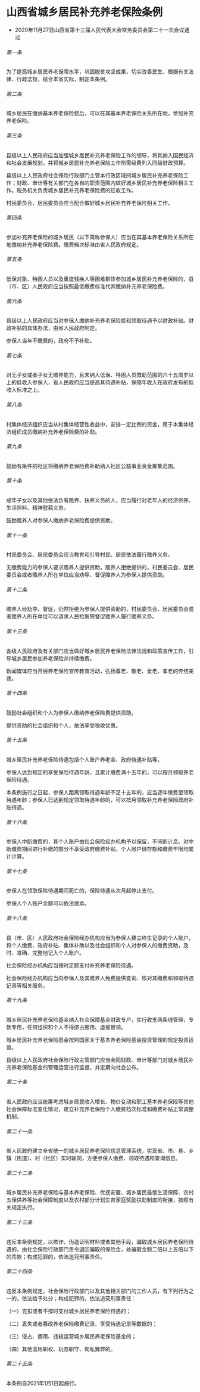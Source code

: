 # 山西省城乡居民补充养老保险条例

- 2020年11月27日山西省第十三届人民代表大会常务委员会第二十一次会议通过

<!-- INFO END -->

###### 第一条

为了提高城乡居民养老保障水平，巩固脱贫攻坚成果，切实改善民生，根据有关法律、行政法规，结合本省实际，制定本条例。

###### 第二条

城乡居民在缴纳基本养老保险费后，可以在其基本养老保险关系所在地，参加补充养老保险。

###### 第三条

县级以上人民政府应当加强城乡居民补充养老保险工作的领导，将其纳入国民经济和社会发展规划，并将城乡居民补充养老保险工作所需经费列入同级财政预算。

县级以上人民政府社会保险行政部门主管本行政区域的城乡居民补充养老保险工作；财政、审计等有关部门在各自的职责范围内做好城乡居民补充养老保险相关工作。税务机关负责城乡居民补充养老保险费的征收工作。

村民委员会、居民委员会应当配合做好城乡居民补充养老保险相关工作。

###### 第四条

参加补充养老保险的城乡居民（以下简称参保人）应当在其基本养老保险关系所在地缴纳补充养老保险费。缴费档次标准由省人民政府规定。

###### 第五条

低保对象、特困人员以及重度残疾人等困难群体参加城乡居民补充养老保险的，县（市、区）人民政府应当按照最低缴费标准代其缴纳补充养老保险费。

###### 第六条

县级以上人民政府应当对参保人缴纳补充养老保险费和领取待遇予以财政补贴。财政补贴的具体办法，由省人民政府制定。

参保人当年不缴费的，政府不予补贴。

###### 第七条

对无子女或者子女无赡养能力，且未纳入低保、特困人员救助范围的六十五周岁以上的低收入参保人，省人民政府应当提高其待遇补贴，保障年收入在政府发布的低收入标准之上。

###### 第八条

村集体经济组织应当从村集体经营性收益中，安排一定比例的资金，用于本集体经济组织成员缴纳补充养老保险费的补助。

###### 第九条

鼓励有条件的社区将缴纳养老保险费补助纳入社区公益事业资金筹集范围。

###### 第十条

成年子女以及其他依法负有赡养、扶养义务的人，应当履行对老年人的经济供养、生活照料、精神慰藉义务。

鼓励赡养人对参保人缴纳养老保险费提供资助。

###### 第十一条

村民委员会、居民委员会应当教育和引导村民、居民依法履行赡养义务。

无缴费能力的参保人要求赡养人提供资助，赡养人拒绝提供的，村民委员会、居民委员会或者赡养人所在单位应当劝导、督促赡养人为参保人提供资助。

###### 第十二条

赡养人经劝导、督促，仍然拒绝为参保人提供资助的，村民委员会、居民委员会或者赡养人所在单位可以请求人民检察院督促赡养人履行赡养义务。

###### 第十三条

各级人民政府及有关部门应当做好城乡居民养老保险法律法规和政策宣传工作，引导城乡居民参加养老保险并持续缴费。

新闻媒体应当开展养老保险宣传教育活动，弘扬尊老、敬老、爱老、孝老的传统美德。

###### 第十四条

鼓励社会组织和个人为参保人缴纳养老保险费提供资助。

提供资助的社会组织和个人，依法享受税收优惠。

###### 第十五条

城乡居民补充养老保险待遇包括个人账户养老金、政府待遇补贴等。

参保人达到规定的享受保险待遇年龄，且累计缴费满十五年的，可以按月领取养老保险待遇。

本条例施行之日起，参保人距离领取待遇年龄不足十五年的，应当逐年缴费至领取待遇年龄；参保人已达到规定领取待遇年龄的，可以按月领取补充养老保险政府补贴待遇。

###### 第十六条

参保人中断缴费的，其个人账户由社会保险经办机构予以保留，不间断计息。对中断缴费期间进行补缴的部分不享受政府缴费补贴，个人账户储存额和缴费年限均累计计算。

###### 第十七条

参保人在领取保险待遇期间死亡的，保险待遇从次月起停止支付。

参保人个人账户余额可以依法继承。

###### 第十八条

县（市、区）人民政府社会保险经办机构应当为参保人建立终生记录的个人账户，将个人缴费、政府补贴、集体补助以及社会组织和个人对参保人的缴费资助，及时、准确、完整地记入个人账户。

社会保险经办机构应当按时足额支付补充养老保险待遇。

社会保险经办机构应当向参保人及其赡养人免费提供查询、核对其缴费和领取待遇记录等相关服务。

###### 第十九条

城乡居民补充养老保险基金纳入社会保障基金财政专户，实行收支两条线管理，专款专用，任何组织和个人不得挤占挪用、虚报冒领。

城乡居民补充养老保险基金按照国家关于基本养老保险基金投资管理的规定投资运营。

县级以上人民政府社会保险行政主管部门应当会同财政、审计等部门对城乡居民补充养老保险基金的管理运营进行监督，并定期向社会公布。

###### 第二十条

省人民政府应当统筹考虑城乡居民收入增长、物价变动和职工基本养老保险等其他社会保障标准变化情况，建立补充养老保险个人缴费档次标准和缴费补贴正常调整机制。

###### 第二十一条

省人民政府建立全省统一的城乡居民养老保险信息管理系统，实现省、市、县、乡镇（街道）、村（社区）实时联网，方便参保人缴费、领取待遇和查询信息。

###### 第二十二条

城乡居民补充养老保险与基本养老保险、优抚安置、城乡居民最低生活保障、农村五保供养等社会保障制度以及农村部分计划生育家庭奖励扶助制度的衔接，按照有关规定执行。

###### 第二十三条

违反本条例规定，以欺诈、伪造证明材料或者其他手段，骗取城乡居民养老保险待遇的，由社会保险行政部门责令退回骗取的保险金，处骗取金额二倍以上五倍以下的罚款；构成犯罪的，依法追究刑事责任。

###### 第二十四条

违反本条例规定，社会保险行政部门以及其他相关部门的工作人员，有下列行为之一的，依法给予处分；构成犯罪的，依法追究刑事责任：

（一）克扣或者不按时支付城乡居民养老保险待遇的；

（二）丢失或者篡改养老保险缴费记录、享受待遇记录等数据的；

（三）侵占、挪用、违规运营城乡居民养老保险基金的；

（四）其他滥用职权、玩忽职守、徇私舞弊的。

###### 第二十五条

本条例自2021年1月1日起施行。
